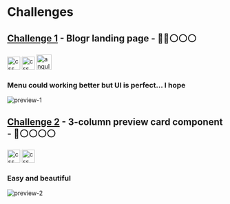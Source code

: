 # Challenges
## <a href="https://www.frontendmentor.io/challenges/blogr-landing-page-EX2RLAApP">Challenge 1</a> - Blogr landing page -  🔵🔵⚪️⚪️⚪️ 
<div align="left">
<img src="https://github.com/radzikoska123/radzikoska123/blob/main/icons/html.png" alt="css" width="30"/> 
<img src="https://github.com/radzikoska123/radzikoska123/blob/main/icons/css-3.png" alt="css" width="30"/> 
<img src="https://github.com/radzikoska123/radzikoska123/blob/main/icons/angular.svg" alt="angular" width="35"/> 
</div>

### Menu could working better but UI is perfect... I hope
<img src="https://github.com/radzikoska123/Challenges/blob/master/Challenge1/blogr-landing-page-main/design/desktop-preview.jpg" alt="preview-1 "/>

## <a href="https://www.frontendmentor.io/challenges/3column-preview-card-component-pH92eAR2-">Challenge 2</a> - 3-column preview card component -  🔵⚪️⚪️⚪️⚪️ 
<div align="left">
<img src="https://github.com/radzikoska123/radzikoska123/blob/main/icons/html.png" alt="css" width="30"/> 
<img src="https://github.com/radzikoska123/radzikoska123/blob/main/icons/css-3.png" alt="css" width="30"/> 
</div>

###  Easy and beautiful
<img src="https://github.com/radzikoska123/Challenges/blob/master/Challenge2/3-column-preview-card-component-main/3-column-preview-card-component-main/design/desktop-preview.jpg" alt="preview-2 "/>
